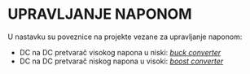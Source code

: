 # UPRAVLJANJE NAPONOM

U nastavku su poveznice na projekte vezane za upravljanje naponom:

- DC na DC pretvarač visokog napona u niski: [*buck converter*](pwm-buck-converter-controller)
- DC na DC pretvarač niskog napona u visoki: [*boost converter*](pwm-boost-converter-controller)

